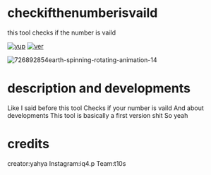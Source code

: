 # checkifthenumberisvaild


this tool 
checks if the number is vaild


[![yup](https://img.shields.io/badge/Supported_OS-Linux,termux(andriod)-red.svg)]()
[![ver](https://img.shields.io/badge/version-1.0-blue.svg)]()


![726892854earth-spinning-rotating-animation-14](https://user-images.githubusercontent.com/79198231/118402078-13856100-b671-11eb-9a3c-07dfe262563e.gif)


# description and developments
Like I said before this tool
Checks if your number is vaild
And about developments
This tool is basically a first version shit
So yeah

# credits

creator:yahya
Instagram:iq4.p
Team:t10s
